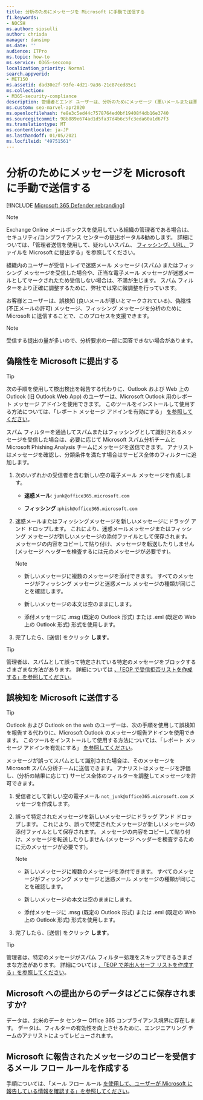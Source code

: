 ```yaml
---
title: 分析のためにメッセージを Microsoft に手動で送信する
f1.keywords:
- NOCSH
ms.author: siosulli
author: chrisda
manager: dansimp
ms.date: ''
audience: ITPro
ms.topic: how-to
ms.service: O365-seccomp
localization_priority: Normal
search.appverid:
- MET150
ms.assetid: dad30e2f-93fe-4d21-9a36-21c87ced85c1
ms.collection:
- M365-security-compliance
description: 管理者とエンド ユーザーは、分析のためにメッセージ (悪いメールまたは悪いメールとしてマークされた良いメールが許可されている) を Microsoft に電子メールで送信する方法を学習できます。
ms.custom: seo-marvel-apr2020
ms.openlocfilehash: fe8e3c5ed44c7578764ed0bf19408f4db16e3740
ms.sourcegitcommit: 98b889e674ad1d5fa37d4b6c5fc3eda60a1d67f3
ms.translationtype: MT
ms.contentlocale: ja-JP
ms.lasthandoff: 01/05/2021
ms.locfileid: "49751561"
---
```

# <a name="manually-submit-messages-to-microsoft-for-analysis"></a>分析のためにメッセージを Microsoft に手動で送信する

[!INCLUDE [Microsoft 365 Defender rebranding](../includes/microsoft-defender-for-office.md)]


> [!NOTE]
> Exchange Online メールボックスを使用している組織の管理者である場合は、セキュリティ/コンプライアンス センターの提出ポータル&勧めします。 詳細については、「管理者送信を使用して、疑わしいスパム、 [フィッシング、URL、](admin-submission.md)ファイルを Microsoft に提出する」を参照してください。

組織内のユーザーが受信トレイで迷惑メール メッセージ (スパム) またはフィッシング メッセージを受信した場合や、正当な電子メール メッセージが迷惑メールとしてマークされたため受信しない場合は、不満が生じます。 スパム フィルターをより正確に調整するために、弊社では常に微調整を行っています。

お客様とユーザーは、誤検知 (良いメールが悪いとマークされている)、偽陰性 (不正メールの許可) メッセージ、フィッシング メッセージを分析のために Microsoft に送信することで、このプロセスを支援できます。

> [!NOTE]
> 受信する提出の量が多いので、分析要求の一部に回答できない場合があります。

## <a name="submit-false-negatives-to-microsoft"></a>偽陰性を Microsoft に提出する

> [!TIP]
> 次の手順を使用して検出検出を報告する代わりに、Outlook および Web 上の Outlook (旧 Outlook Web App) のユーザーは、Microsoft Outlook 用のレポート メッセージ アドインを使用できます。 このツールをインストールして使用する方法については、「レポート メッセージ アドインを有効にする」 [を参照してください](enable-the-report-message-add-in.md)。

スパム フィルターを通過してスパムまたはフィッシングとして識別されるメッセージを受信した場合は、必要に応じて Microsoft スパム分析チームと Microsoft Phishing Analysis チームにメッセージを送信できます。 アナリストはメッセージを確認し、分類条件を満たす場合はサービス全体のフィルターに追加します。

1. 次のいずれかの受信者を含む新しい空の電子メール メッセージを作成します。

   - **迷惑メール**: `junk@office365.microsoft.com`

   - **フィッシング :**`phish@office365.microsoft.com`

2. 迷惑メールまたはフィッシングメッセージを新しいメッセージにドラッグ アンド ドロップします。 これにより、迷惑メールメッセージまたはフィッシング メッセージが新しいメッセージの添付ファイルとして保存されます。 メッセージの内容をコピーして貼り付け、メッセージを転送したりしません (メッセージ ヘッダーを検査するには元のメッセージが必要です)。

   > [!NOTE]
   >
   > - 新しいメッセージに複数のメッセージを添付できます。 すべてのメッセージがフィッシング メッセージと迷惑メール メッセージの種類が同じことを確認します。
   >
   > - 新しいメッセージの本文は空のままにします。
   >
   > - 添付メッセージに .msg (既定の Outlook 形式) または .eml (既定の Web 上の Outlook 形式) 形式を使用します。

3. 完了したら、[送信] をクリック **します**。

> [!TIP]
> 管理者は、スパムとして誤って特定されている特定のメッセージをブロックするさまざまな方法があります。 詳細については [、「EOP で受信拒否リストを作成する」を参照してください](create-block-sender-lists-in-office-365.md)。

## <a name="submit-false-positives-to-microsoft"></a>誤検知を Microsoft に送信する

> [!TIP]
> Outlook および Outlook on the web のユーザーは、次の手順を使用して誤検知を報告する代わりに、Microsoft Outlook のメッセージ報告アドインを使用できます。 このツールをインストールして使用する方法については、「レポート メッセージ アドインを有効にする」 [を参照してください](enable-the-report-message-add-in.md)。

メッセージが誤ってスパムとして識別された場合は、そのメッセージを Microsoft スパム分析チームに送信できます。 アナリストはメッセージを評価し、(分析の結果に応じて) サービス全体のフィルターを調整してメッセージを許可できます。

1. 受信者として新しい空の電子メール `not_junk@office365.microsoft.com` メッセージを作成します。

2. 誤って特定されたメッセージを新しいメッセージにドラッグ アンド ドロップします。 これにより、誤って特定されたメッセージが新しいメッセージの添付ファイルとして保存されます。 メッセージの内容をコピーして貼り付け、メッセージを転送したりしません (メッセージ ヘッダーを検査するために元のメッセージが必要です)。

   > [!NOTE]
   >
   > - 新しいメッセージに複数のメッセージを添付できます。 すべてのメッセージがフィッシング メッセージと迷惑メール メッセージの種類が同じことを確認します。
   >
   > - 新しいメッセージの本文は空のままにします。
   >
   > - 添付メッセージに .msg (既定の Outlook 形式) または .eml (既定の Web 上の Outlook 形式) 形式を使用します。

3. 完了したら、[送信] をクリック **します**。

> [!TIP]
> 管理者は、特定のメッセージがスパム フィルター処理をスキップできるさまざまな方法があります。 詳細については [、「EOP で差出人セーフ リストを作成する」を参照してください](create-safe-sender-lists-in-office-365.md)。

## <a name="where-is-the-data-from-submissions-to-microsoft-stored"></a>Microsoft への提出からのデータはどこに保存されますか?

データは、北米のデータ センター Office 365 コンプライアンス境界に存在します。 データは、フィルターの有効性を向上させるために、エンジニアリング チームのアナリストによってレビューされます。

## <a name="create-a-mail-flow-rule-to-receive-copies-of-messages-that-are-reported-to-microsoft"></a>Microsoft に報告されたメッセージのコピーを受信するメール フロー ルールを作成する

手順については、「メール フロー ルール [を使用して、ユーザーが Microsoft に報告している情報を確認する」を参照してください](use-mail-flow-rules-to-see-what-your-users-are-reporting-to-microsoft.md)。
